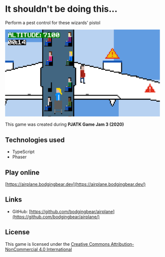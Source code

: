 # It shouldn't be doing this...

Perform a pest control for these wizards' pistol

![ ](https://raw.githubusercontent.com/bodgingbear/airplane/master/website/screenshot.png)

This game was created during **PJATK Game Jam 3 (2020)**

## Technologies used
* TypeScript
* Phaser

## Play online

[https://airplane.bodgingbear.dev](https://airplane.bodgingbear.dev/)

## Links
* GitHub: [https://github.com/bodgingbear/airplane](https://github.com/bodgingbear/airplane/)

## License
This game is licensed under the [Creative Commons Attribution-NonCommercial 4.0 International](https://github.com/bodgingbear/airplane/blob/master/LICENSE.md)
